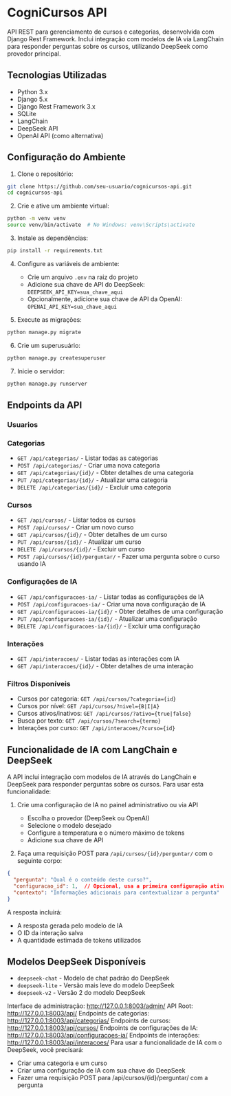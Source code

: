 # CogniCursos API

API REST para gerenciamento de cursos e categorias, desenvolvida com Django Rest Framework. Inclui integração com modelos de IA via LangChain para responder perguntas sobre os cursos, utilizando DeepSeek como provedor principal.

## Tecnologias Utilizadas

- Python 3.x
- Django 5.x
- Django Rest Framework 3.x
- SQLite
- LangChain
- DeepSeek API
- OpenAI API (como alternativa)

## Configuração do Ambiente

1. Clone o repositório:
```bash
git clone https://github.com/seu-usuario/cognicursos-api.git
cd cognicursos-api
```

2. Crie e ative um ambiente virtual:
```bash
python -m venv venv
source venv/bin/activate  # No Windows: venv\Scripts\activate
```

3. Instale as dependências:
```bash
pip install -r requirements.txt
```

4. Configure as variáveis de ambiente:
   - Crie um arquivo `.env` na raiz do projeto
   - Adicione sua chave de API do DeepSeek: `DEEPSEEK_API_KEY=sua_chave_aqui`
   - Opcionalmente, adicione sua chave de API da OpenAI: `OPENAI_API_KEY=sua_chave_aqui`

5. Execute as migrações:
```bash
python manage.py migrate
```

6. Crie um superusuário:
```bash
python manage.py createsuperuser
```

7. Inicie o servidor:
```bash
python manage.py runserver
```

## Endpoints da API

### Usuarios


### Categorias

- `GET /api/categorias/` - Listar todas as categorias
- `POST /api/categorias/` - Criar uma nova categoria
- `GET /api/categorias/{id}/` - Obter detalhes de uma categoria
- `PUT /api/categorias/{id}/` - Atualizar uma categoria
- `DELETE /api/categorias/{id}/` - Excluir uma categoria

### Cursos

- `GET /api/cursos/` - Listar todos os cursos
- `POST /api/cursos/` - Criar um novo curso
- `GET /api/cursos/{id}/` - Obter detalhes de um curso
- `PUT /api/cursos/{id}/` - Atualizar um curso
- `DELETE /api/cursos/{id}/` - Excluir um curso
- `POST /api/cursos/{id}/perguntar/` - Fazer uma pergunta sobre o curso usando IA

### Configurações de IA

- `GET /api/configuracoes-ia/` - Listar todas as configurações de IA
- `POST /api/configuracoes-ia/` - Criar uma nova configuração de IA
- `GET /api/configuracoes-ia/{id}/` - Obter detalhes de uma configuração
- `PUT /api/configuracoes-ia/{id}/` - Atualizar uma configuração
- `DELETE /api/configuracoes-ia/{id}/` - Excluir uma configuração

### Interações

- `GET /api/interacoes/` - Listar todas as interações com IA
- `GET /api/interacoes/{id}/` - Obter detalhes de uma interação

### Filtros Disponíveis

- Cursos por categoria: `GET /api/cursos/?categoria={id}`
- Cursos por nível: `GET /api/cursos/?nivel={B|I|A}`
- Cursos ativos/inativos: `GET /api/cursos/?ativo={true|false}`
- Busca por texto: `GET /api/cursos/?search={termo}`
- Interações por curso: `GET /api/interacoes/?curso={id}`

## Funcionalidade de IA com LangChain e DeepSeek

A API inclui integração com modelos de IA através do LangChain e DeepSeek para responder perguntas sobre os cursos. Para usar esta funcionalidade:

1. Crie uma configuração de IA no painel administrativo ou via API
   - Escolha o provedor (DeepSeek ou OpenAI)
   - Selecione o modelo desejado
   - Configure a temperatura e o número máximo de tokens
   - Adicione sua chave de API

2. Faça uma requisição POST para `/api/cursos/{id}/perguntar/` com o seguinte corpo:

```json
{
  "pergunta": "Qual é o conteúdo deste curso?",
  "configuracao_id": 1,  // Opcional, usa a primeira configuração ativa se não for fornecido
  "contexto": "Informações adicionais para contextualizar a pergunta"  // Opcional
}
```

A resposta incluirá:
- A resposta gerada pelo modelo de IA
- O ID da interação salva
- A quantidade estimada de tokens utilizados

## Modelos DeepSeek Disponíveis

- `deepseek-chat` - Modelo de chat padrão do DeepSeek
- `deepseek-lite` - Versão mais leve do modelo DeepSeek
- `deepseek-v2` - Versão 2 do modelo DeepSeek

Interface de administração: http://127.0.0.1:8003/admin/
API Root: http://127.0.0.1:8003/api/
Endpoints de categorias: http://127.0.0.1:8003/api/categorias/
Endpoints de cursos: http://127.0.0.1:8003/api/cursos/
Endpoints de configurações de IA: http://127.0.0.1:8003/api/configuracoes-ia/
Endpoints de interações: http://127.0.0.1:8003/api/interacoes/
Para usar a funcionalidade de IA com o DeepSeek, você precisará:
* Criar uma categoria e um curso
* Criar uma configuração de IA com sua chave do DeepSeek
* Fazer uma requisição POST para /api/cursos/{id}/perguntar/ com a pergunta